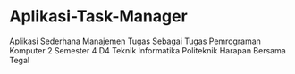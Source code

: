 # Aplikasi-Task-Manager
Aplikasi Sederhana Manajemen Tugas Sebagai Tugas Pemrograman Komputer 2 Semester 4 D4 Teknik Informatika Politeknik Harapan Bersama Tegal
